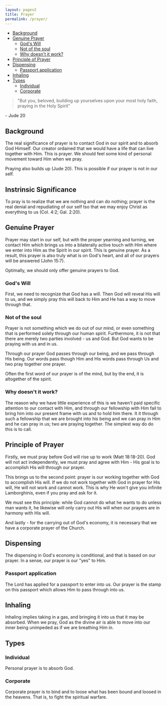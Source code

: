 ```yaml
---
layout: pagev2
title: Prayer
permalink: /prayer/
---
```

- [Background](#background)
- [Genuine Prayer](#genuine-prayer)
  - [God's Will](#gods-will)
  - [Not of the soul](#not-of-the-soul)
  - [Why doesn't it work?](#why-doesnt-it-work)
- [Principle of Prayer](#principle-of-prayer)
- [Dispensing](#dispensing)
  - [Passport application](#passport-application)
- [Inhaling](#inhaling)
- [Types](#types)
  - [Individual](#individual)
  - [Corporate](#corporate)

>"But you, beloved, building up yourselves upon your most holy faith, praying in the Holy Spirit"

\- Jude 20

## Background

The real significance of prayer is to contact God in our spirit and to absorb God Himself. Our creator ordained that we would have a life that can live together with Him. This is prayer. We should feel some kind of personal movement toward Him when we pray.

Praying also builds up (Jude 20). This is possible if our prayer is not in our self. 

## Instrinsic Significance

To pray is to realize that we are nothing and can do nothing; prayer is the real denial and repudiating of our self tso that we may enjoy Christ as everything to us (Col. 4:2; Gal. 2:20).

## Genuine Prayer

Prayer may start in our self, but with the proper yearning and turning, we contact Him which brings us into a bilaterally active touch with Him where we enter into Him as the Spirit in our spirit. This is genuine prayer. As a result, this prayer is also truly what is on God's heart, and all of our prayers will be answered (John 15:7).

Optimally, we should only offer genuine prayers to God. 

### God's Will

First, we need to recognize that God has a will. Then God will reveal His will to us, and we simply pray this will back to Him and He has a way to move through that.

### Not of the soul

Prayer is not something which we do out of our mind, or even something that is performed solely through our human spirit. Furthermore, it is not that there are merely two parties involved - us and God. But God wants to be praying with us and in us. 

Through our prayer God passes through our being, and we pass through His being. Our words pass though Him and His words pass through Us and two pray together one prayer.

Often the first word of our prayer is of the mind, but by the end, it is altogether of the spirit.

### Why doesn't it work?

The reason why we have little experience of this is we haven't paid specific attention to our contact with Him, and through our fellowship with Him fail to bring him into our present frame with us and to hold him there. It it through such a fellowship that we are brought into his being and we can pray in Him and he can pray in us; two are praying together. The simplest way do do this is to call.

## Principle of Prayer

Firstly, we must pray before God will rise up to work (Matt 18:18-20). God will not act independently, we must pray and agree with Him - His goal is to accomplish His will through our prayer.

This brings us to the second point: prayer is our working together with God to accomplish His will. If we do not work together with God in prayer for His will, He will not work and cannot work. This is why He won't give you infinite Lamborghinis, even if you pray and ask for it.

We must see this principle: while God cannot do what he wants to do unless man wants it, he likewise will only carry out His will when our prayers are in harmony with His will.

And lastly - for the carrying out of God's economy, it is necessary that we have a corporate prayer of the Church. 

## Dispensing

The dispensing in God's economy is conditional, and that is based on our prayer. In a sense, our prayer is our "yes" to Him. 

### Passport application

The Lord has applied for a passport to enter into us. Our prayer is the stamp on this passport which allows Him to pass through into us.

## Inhaling

Inhaling implies taking in a gas, and bringing it into us that it may be absorbed. When we pray, God as the divine air is able to move into our inner being unimpeded as if we are breathing Him in.

## Types

### Individual

Personal prayer is to absorb God.

### Corporate

Corporate prayer is to bind and to loose what has been bound and loosed in the heavens. That is, to fight the spiritual warfare.